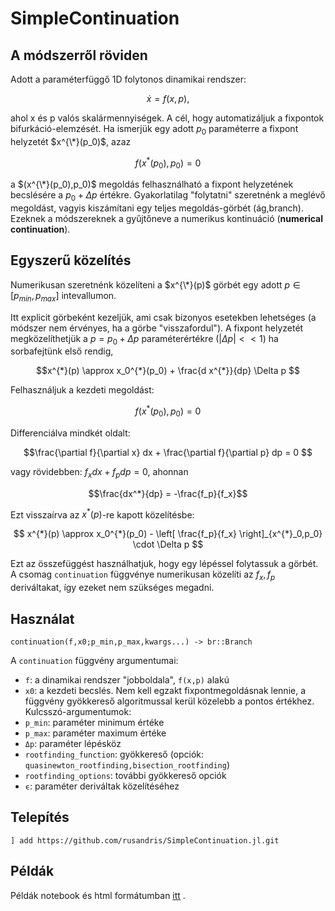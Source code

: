 # SimpleContinuation
## 


## A módszerről röviden
Adott a paraméterfüggő 1D folytonos dinamikai rendszer:
```math
\dot{x} = f(x,p),
```
ahol x és p valós skalármennyiségek. 
A cél, hogy automatizáljuk a fixpontok bifurkáció-elemzését. Ha ismerjük egy adott $p_0$ paraméterre a fixpont helyzetét $x^{\*}(p_0)$, azaz
```math
f(x^{*}(p_0),p_0) = 0
```
a $(x^{\*}(p_0),p_0)$ megoldás felhasználható a fixpont helyzetének becslésére a $p_0 + \Delta p$ értékre. Gyakorlatilag "folytatni" szeretnénk a meglévő megoldást, vagyis kiszámítani egy teljes megoldás-görbét (ág,branch). Ezeknek a módszereknek a gyűjtőneve a numerikus kontinuáció (**numerical continuation**).

## Egyszerű közelítés
Numerikusan szeretnénk közelíteni a $x^{\*}(p)$ görbét egy adott $p \in [p_{min},p_{max}]$ intevallumon. 

Itt explicit görbeként kezeljük, ami csak bizonyos esetekben lehetséges (a módszer nem érvényes, ha a görbe "visszafordul").
A fixpont helyzetét megközelíthetjük a $p = p_0 + \Delta p$ paraméterértékre ($|\Delta p| << 1$) ha sorbafejtünk első rendig,
```math
x^{*}(p) \approx x_0^{*}(p_0) + \frac{d x^{*}}{dp} \Delta p 
```
Felhasználjuk a kezdeti megoldást:
```math
f(x^{*}(p_0),p_0) = 0
```
Differenciálva mindkét oldalt:
```math
\frac{\partial f}{\partial x} dx + \frac{\partial f}{\partial p} dp = 0 
```
vagy rövidebben: $f_x dx + f_p dp = 0$, ahonnan
```math
\frac{dx^*}{dp} = -\frac{f_p}{f_x}
```
Ezt visszaírva az $x^{*}(p)$-re kapott közelítésbe:
```math
 x^{*}(p) \approx x_0^{*}(p_0) - \left[ \frac{f_p}{f_x}  \right]_{x^{*}_0,p_0} \cdot \Delta p 
```
Ezt az összefüggést használhatjuk, hogy egy lépéssel folytassuk a görbét. A csomag `continuation` függvénye numerikusan közelíti az $f_x,f_p$ deriváltakat, így ezeket nem szükséges megadni. 

## Használat
`continuation(f,x0;p_min,p_max,kwargs...) -> br::Branch`

A `continuation` függvény argumentumai:
* `f`: a dinamikai rendszer "jobboldala", `f(x,p)` alakú
* `x0`: a kezdeti becslés. Nem kell egzakt fixpontmegoldásnak lennie, a függvény gyökkereső algoritmussal kerül közelebb a pontos értékhez.
Kulcsszó-argumentumok:
* `p_min`: paraméter minimum értéke
* `p_max`: paraméter maximum értéke
* `Δp`: paraméter lépésköz
* `rootfinding_function`: gyökkereső (opciók: `quasinewton_rootfinding,bisection_rootfinding`)
* `rootfinding_options`: további gyökkereső opciók
* `ϵ`: paraméter deriváltak közelítéséhez
  
## Telepítés
`] add https://github.com/rusandris/SimpleContinuation.jl.git`

## Példák
Példák notebook és html formátumban [itt](/examples) . 
 
